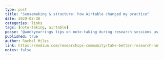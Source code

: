 ```yaml
---
type: post
title: "Sensemaking & structure: how Airtable changed my practice"
date: 2020-08-30
categories: links
tags: [note-taking, airtable]
posse: "@wonkyearrings tips on note-taking during research sessions using Airtable."
published: true
author: Rachel Miles
link: https://medium.com/researchops-community/take-better-research-notes-with-airtable-2aa562ec8857
notes: false
---
```

